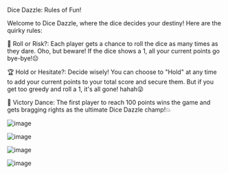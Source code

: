 Dice Dazzle: Rules of Fun!

Welcome to Dice Dazzle, where the dice decides your destiny! Here are the quirky rules:

🎲 Roll or Risk?: Each player gets a chance to roll the dice as many times as they dare. Oho, but beware! If the dice shows a 1, all your current points go bye-bye!☹️

🏆 Hold or Hesitate?: Decide wisely! You can choose to "Hold" at any time to add your current points to your total score and secure them. But if you get too greedy and roll a 1, it's all gone! hahah😜

🎉 Victory Dance: The first player to reach 100 points wins the game and gets bragging rights as the ultimate Dice Dazzle champ!💥

![image](https://github.com/anusha-2002/dice_game/assets/116163087/8490a995-7995-41b3-b493-abc59d26bf27)

![image](https://github.com/anusha-2002/dice_game/assets/116163087/c7f1378b-15cc-42a6-84ea-70508bf4b634)

![image](https://github.com/anusha-2002/dice_game/assets/116163087/e3bcda0c-2d0f-408f-9c4d-9342515dce79)

![image](https://github.com/anusha-2002/dice_game/assets/116163087/bf240584-8299-426d-8e43-aef0c177b1f3)



